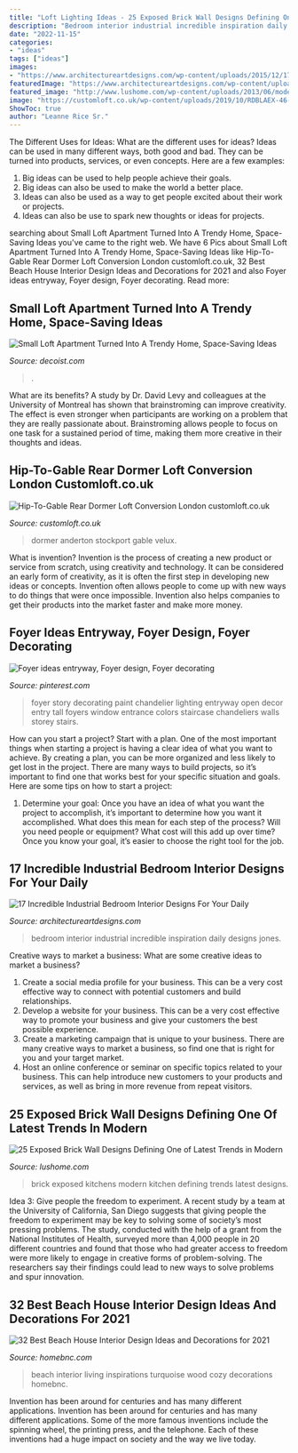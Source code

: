 ```yaml
---
title: "Loft Lighting Ideas - 25 Exposed Brick Wall Designs Defining One Of Latest Trends In Modern"
description: "Bedroom interior industrial incredible inspiration daily designs jones"
date: "2022-11-15"
categories:
- "ideas"
tags: ["ideas"]
images:
- "https://www.architectureartdesigns.com/wp-content/uploads/2015/12/17-Incredible-Industrial-Bedroom-Interior-Designs-For-Your-Daily-Inspiration-7.jpg"
featuredImage: "https://www.architectureartdesigns.com/wp-content/uploads/2015/12/17-Incredible-Industrial-Bedroom-Interior-Designs-For-Your-Daily-Inspiration-7.jpg"
featured_image: "http://www.lushome.com/wp-content/uploads/2013/06/modern-kitchen-design-exposed-brick-wall-7.jpg"
image: "https://customloft.co.uk/wp-content/uploads/2019/10/RDBLAEX-46-Exeter-Road-16_low-2-e1470742425438-1.jpg"
ShowToc: true
author: "Leanne Rice Sr."
---
```



The Different Uses for Ideas: What are the different uses for ideas?
Ideas can be used in many different ways, both good and bad. They can be turned into products, services, or even concepts. Here are a few examples:
1. Big ideas can be used to help people achieve their goals. 
2. Big ideas can also be used to make the world a better place. 
3. Ideas can also be used as a way to get people excited about their work or projects. 
4. Ideas can also be use to spark new thoughts or ideas for projects.

	

		
searching about Small Loft Apartment Turned Into A Trendy Home, Space-Saving Ideas you've came to the right web. We have 6 Pics about Small Loft Apartment Turned Into A Trendy Home, Space-Saving Ideas like Hip-To-Gable Rear Dormer Loft Conversion London customloft.co.uk, 32 Best Beach House Interior Design Ideas and Decorations for 2021 and also Foyer ideas entryway, Foyer design, Foyer decorating. Read more:
		
    
## Small Loft Apartment Turned Into A Trendy Home, Space-Saving Ideas

<img loading=lazy src="https://cdn.decoist.com/wp-content/uploads/2014/07/Add-a-ladder-to-give-the-interior-a-fun-and-playful-appeal.jpg" onerror="this.onerror=null;this.src='https://tse2.mm.bing.net/th?id=OIP.MUpqiIOB--TiLefqgKQDzAHaLH&amp;pid=15.1';" alt="Small Loft Apartment Turned Into A Trendy Home, Space-Saving Ideas">

_Source: decoist.com_

>. 

	

What are its benefits?
A study by Dr. David Levy and colleagues at the University of Montreal has shown that brainstroming can improve creativity. The effect is even stronger when participants are working on a problem that they are really passionate about. Brainstroming allows people to focus on one task for a sustained period of time, making them more creative in their thoughts and ideas.

    
## Hip-To-Gable Rear Dormer Loft Conversion London Customloft.co.uk

<img loading=lazy src="https://customloft.co.uk/wp-content/uploads/2019/10/RDBLAEX-46-Exeter-Road-16_low-2-e1470742425438-1.jpg" onerror="this.onerror=null;this.src='https://tse3.mm.bing.net/th?id=OIP.bFcYAZKE_mJBUYzqOpU7ZQHaEh&amp;pid=15.1';" alt="Hip-To-Gable Rear Dormer Loft Conversion London customloft.co.uk">

_Source: customloft.co.uk_

>dormer anderton stockport gable velux. 

	

What is invention?
Invention is the process of creating a new product or service from scratch, using creativity and technology. It can be considered an early form of creativity, as it is often the first step in developing new ideas or concepts. Invention often allows people to come up with new ways to do things that were once impossible. Invention also helps companies to get their products into the market faster and make more money.

    
## Foyer Ideas Entryway, Foyer Design, Foyer Decorating

<img loading=lazy src="https://i.pinimg.com/736x/65/03/98/6503981b974caff4058a00a9a6820423--foyer-ideas-two-story--story-foyer.jpg" onerror="this.onerror=null;this.src='https://tse4.mm.bing.net/th?id=OIP.caxjKrRGcSyP8qypVrgp6QHaKw&amp;pid=15.1';" alt="Foyer ideas entryway, Foyer design, Foyer decorating">

_Source: pinterest.com_

>foyer story decorating paint chandelier lighting entryway open decor entry tall foyers window entrance colors staircase chandeliers walls storey stairs. 

	

How can you start a project?
Start with a plan. One of the most important things when starting a project is having a clear idea of what you want to achieve. By creating a plan, you can be more organized and less likely to get lost in the project. There are many ways to build projects, so it’s important to find one that works best for your specific situation and goals. Here are some tips on how to start a project: 
1. Determine your goal: Once you have an idea of what you want the project to accomplish, it’s important to determine how you want it accomplished. What does this mean for each step of the process? Will you need people or equipment? What cost will this add up over time? Once you know your goal, it’s easier to choose the right tool for the job.


    
## 17 Incredible Industrial Bedroom Interior Designs For Your Daily

<img loading=lazy src="https://www.architectureartdesigns.com/wp-content/uploads/2015/12/17-Incredible-Industrial-Bedroom-Interior-Designs-For-Your-Daily-Inspiration-7.jpg" onerror="this.onerror=null;this.src='https://tse4.mm.bing.net/th?id=OIP.9n-wFtQwQgmxuLHAdgDH4gHaEx&amp;pid=15.1';" alt="17 Incredible Industrial Bedroom Interior Designs For Your Daily">

_Source: architectureartdesigns.com_

>bedroom interior industrial incredible inspiration daily designs jones. 

	

Creative ways to market a business: What are some creative ideas to market a business?
1. Create a social media profile for your business. This can be a very cost effective way to connect with potential customers and build relationships.
2. Develop a website for your business. This can be a very cost effective way to promote your business and give your customers the best possible experience.
3. Create a marketing campaign that is unique to your business. There are many creative ways to market a business, so find one that is right for you and your target market.
4. Host an online conference or seminar on specific topics related to your business. This can help introduce new customers to your products and services, as well as bring in more revenue from repeat visitors.

    
## 25 Exposed Brick Wall Designs Defining One Of Latest Trends In Modern

<img loading=lazy src="http://www.lushome.com/wp-content/uploads/2013/06/modern-kitchen-design-exposed-brick-wall-7.jpg" onerror="this.onerror=null;this.src='https://tse2.mm.bing.net/th?id=OIP.U7TYoHxqSgcTGu_r-pT1pwAAAA&amp;pid=15.1';" alt="25 Exposed Brick Wall Designs Defining One of Latest Trends in Modern">

_Source: lushome.com_

>brick exposed kitchens modern kitchen defining trends latest designs. 

	

Idea 3: Give people the freedom to experiment.
A recent study by a team at the University of California, San Diego suggests that giving people the freedom to experiment may be key to solving some of society’s most pressing problems. The study, conducted with the help of a grant from the National Institutes of Health, surveyed more than 4,000 people in 20 different countries and found that those who had greater access to freedom were more likely to engage in creative forms of problem-solving. The researchers say their findings could lead to new ways to solve problems and spur innovation.

    
## 32 Best Beach House Interior Design Ideas And Decorations For 2021

<img loading=lazy src="https://homebnc.com/homeimg/2017/06/07-beach-house-interior-design-ideas-homebnc.jpg" onerror="this.onerror=null;this.src='https://tse3.mm.bing.net/th?id=OIP.SkIszeprdHTN4n6mpaGVbwHaJ3&amp;pid=15.1';" alt="32 Best Beach House Interior Design Ideas and Decorations for 2021">

_Source: homebnc.com_

>beach interior living inspirations turquoise wood cozy decorations homebnc. 

	

Invention has been around for centuries and has many different applications.
Invention has been around for centuries and has many different applications. Some of the more famous inventions include the spinning wheel, the printing press, and the telephone. Each of these inventions had a huge impact on society and the way we live today.

